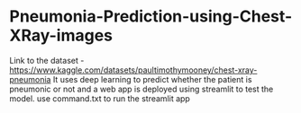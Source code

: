 # Pneumonia-Prediction-using-Chest-XRay-images
Link to the dataset - https://www.kaggle.com/datasets/paultimothymooney/chest-xray-pneumonia
It uses deep learning to predict whether the patient is pneumonic or not and a web app is deployed using streamlit to test the model.
use command.txt to run the streamlit app
